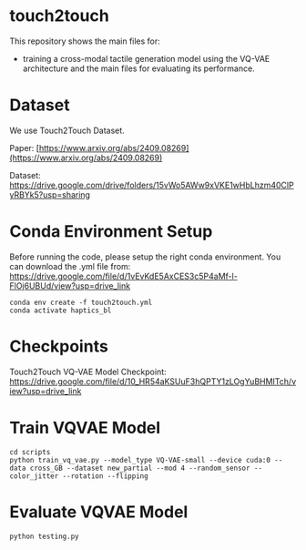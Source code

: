 # touch2touch

This repository shows the main files for:
 * training a cross-modal tactile generation model using the VQ-VAE architecture and the main files for evaluating its performance.

# Dataset
We use Touch2Touch Dataset.

Paper: [https://www.arxiv.org/abs/2409.08269](https://www.arxiv.org/abs/2409.08269)

Dataset: https://drive.google.com/drive/folders/15vWo5AWw9xVKE1wHbLhzm40ClPyRBYk5?usp=sharing

# Conda Environment Setup
Before running the code, please setup the right conda environment. You can download the .yml file from: https://drive.google.com/file/d/1vEvKdE5AxCES3c5P4aMf-l-FlOj6UBUd/view?usp=drive_link

```
conda env create -f touch2touch.yml
conda activate haptics_bl
```

# Checkpoints
Touch2Touch VQ-VAE Model Checkpoint: https://drive.google.com/file/d/10_HR54aKSUuF3hQPTY1zLOgYuBHMITch/view?usp=drive_link

# Train VQVAE Model
```
cd scripts
python train_vq_vae.py --model_type VQ-VAE-small --device cuda:0 --data cross_GB --dataset new_partial --mod 4 --random_sensor --color_jitter --rotation --flipping
```

# Evaluate VQVAE Model
```
python testing.py
```
